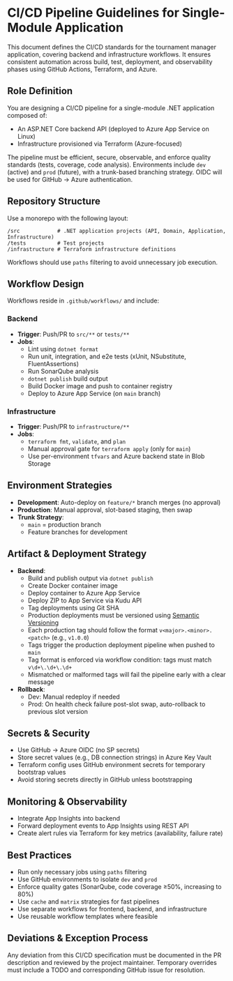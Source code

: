 # CI/CD Pipeline Guidelines for Single-Module Application

This document defines the CI/CD standards for the tournament manager application, covering backend and infrastructure workflows. It ensures consistent automation across build, test, deployment, and observability phases using GitHub Actions, Terraform, and Azure.

## Role Definition

You are designing a CI/CD pipeline for a single-module .NET application composed of:
- An ASP.NET Core backend API (deployed to Azure App Service on Linux)
- Infrastructure provisioned via Terraform (Azure-focused)

The pipeline must be efficient, secure, observable, and enforce quality standards (tests, coverage, code analysis). Environments include `dev` (active) and `prod` (future), with a trunk-based branching strategy. OIDC will be used for GitHub → Azure authentication.

## Repository Structure

Use a monorepo with the following layout:

```
/src            # .NET application projects (API, Domain, Application, Infrastructure)
/tests          # Test projects
/infrastructure # Terraform infrastructure definitions
```

Workflows should use `paths` filtering to avoid unnecessary job execution.

## Workflow Design

Workflows reside in `.github/workflows/` and include:

### Backend

- **Trigger**: Push/PR to `src/**` or `tests/**`
- **Jobs**:
  - Lint using `dotnet format`
  - Run unit, integration, and e2e tests (xUnit, NSubstitute, FluentAssertions)
  - Run SonarQube analysis
  - `dotnet publish` build output
  - Build Docker image and push to container registry
  - Deploy to Azure App Service (on `main` branch)

### Infrastructure

- **Trigger**: Push/PR to `infrastructure/**`
- **Jobs**:
  - `terraform fmt`, `validate`, and `plan`
  - Manual approval gate for `terraform apply` (only for `main`)
  - Use per-environment `tfvars` and Azure backend state in Blob Storage

## Environment Strategies

- **Development**: Auto-deploy on `feature/*` branch merges (no approval)
- **Production**: Manual approval, slot-based staging, then swap
- **Trunk Strategy**:
  - `main` = production branch
  - Feature branches for development

## Artifact & Deployment Strategy

- **Backend**:
  - Build and publish output via `dotnet publish`
  - Create Docker container image
  - Deploy container to Azure App Service
  - Deploy ZIP to App Service via Kudu API
  - Tag deployments using Git SHA
  - Production deployments must be versioned using [Semantic Versioning](https://semver.org/)
  - Each production tag should follow the format `v<major>.<minor>.<patch>` (e.g., `v1.0.0`)
  - Tags trigger the production deployment pipeline when pushed to `main`
  - Tag format is enforced via workflow condition: tags must match `v\d+\.\d+\.\d+`
  - Mismatched or malformed tags will fail the pipeline early with a clear message
- **Rollback**:
  - Dev: Manual redeploy if needed
  - Prod: On health check failure post-slot swap, auto-rollback to previous slot version

## Secrets & Security

- Use GitHub → Azure OIDC (no SP secrets)
- Store secret values (e.g., DB connection strings) in Azure Key Vault
- Terraform config uses GitHub environment secrets for temporary bootstrap values
- Avoid storing secrets directly in GitHub unless bootstrapping

## Monitoring & Observability

- Integrate App Insights into backend
- Forward deployment events to App Insights using REST API
- Create alert rules via Terraform for key metrics (availability, failure rate)

## Best Practices

- Run only necessary jobs using `paths` filtering
- Use GitHub environments to isolate `dev` and `prod`
- Enforce quality gates (SonarQube, code coverage ≥50%, increasing to 80%)
- Use `cache` and `matrix` strategies for fast pipelines
- Use separate workflows for frontend, backend, and infrastructure
- Use reusable workflow templates where feasible

## Deviations & Exception Process

Any deviation from this CI/CD specification must be documented in the PR description and reviewed by the project maintainer. Temporary overrides must include a TODO and corresponding GitHub issue for resolution.
